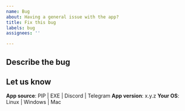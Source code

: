 ```yaml
---
name: Bug
about: Having a general issue with the app?
title: Fix this bug
labels: bug
assignees: ''

---
```


## Describe the bug

<!-- If this issue is related to specific source / novel url, please create a "Source Not Working" instead  -->

<!-- What is this issue about? -->

<!-- Please add some error logs or screenshots here. -->

## Let us know

<!-- Fill up the following information please. -->

**App source**:    PIP | EXE | Discord | Telegram <!-- Where did you find this bug? -->
**App version**:   x.y.z  <!-- or the name of the bot -->
**Your OS**:       Linux | Windows | Mac <!-- skip for bots -->
